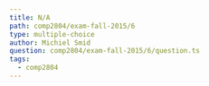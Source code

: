 ```yaml
---
title: N/A
path: comp2804/exam-fall-2015/6
type: multiple-choice
author: Michiel Smid
question: comp2804/exam-fall-2015/6/question.ts
tags:
  - comp2804
---
```

